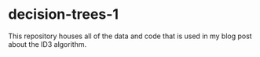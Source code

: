 # decision-trees-1
This repository houses all of the data and code that is used in my blog post about the ID3 algorithm.
